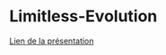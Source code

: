 # Limitless-Evolution

[Lien de la présentation](https://docs.google.com/presentation/d/17wWz9D92f-SH3-Vnjr-CqgYnWSdA_WX5Ehhta3PnC7E/edit?usp=sharing)
